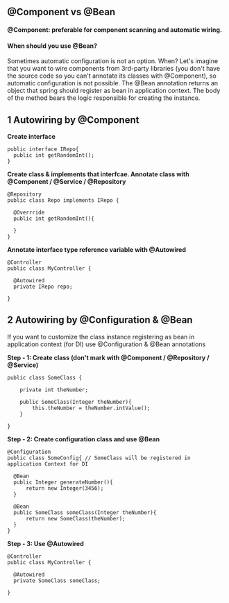 ## @Component vs @Bean

####  @Component: preferable for component scanning and automatic wiring.

#### When should you use @Bean?
Sometimes automatic configuration is not an option. When? Let's imagine that you want to wire components from 3rd-party libraries (you don't have the source code so you can't annotate its classes with @Component), so automatic configuration is not possible.
The @Bean annotation returns an object that spring should register as bean in application context. The body of the method bears the logic responsible for creating the instance.

## 1 Autowiring by @Component
**Create interface**
```
public interface IRepo{
  public int getRandomInt();
}
```
**Create class & implements that interfcae. Annotate class with @Component / @Service / @Repository**
```
@Repository
public class Repo implements IRepo {

  @Overrride
  public int getRandomInt(){
  
  }
}
```
**Annotate interface type reference variable with @Autowired**
```
@Controller
public class MyController {

  @Autowired
  private IRepo repo;
  
}
```
## 2 Autowiring by @Configuration & @Bean
If you want to customize the class instance registering as bean in application context (for DI) use @Configuration & @Bean annotations    

**Step - 1: Create class (don't mark with @Component / @Repository / @Service)**
```
public class SomeClass {

    private int theNumber;

    public SomeClass(Integer theNumber){
        this.theNumber = theNumber.intValue();
    }

}
```
**Step - 2: Create configuration class and use @Bean**
```
@Configuration
public class SomeConfig{ // SomeClass will be registered in application Context for DI

  @Bean
  public Integer generateNumber(){
      return new Integer(3456);
  }

  @Bean
  public SomeClass someClass(Integer theNumber){
      return new SomeClass(theNumber);
  }
}
```
**Step - 3: Use @Autowired**
```
@Controller
public class MyController {

  @Autowired
  private SomeClass someClass;
  
}
```

